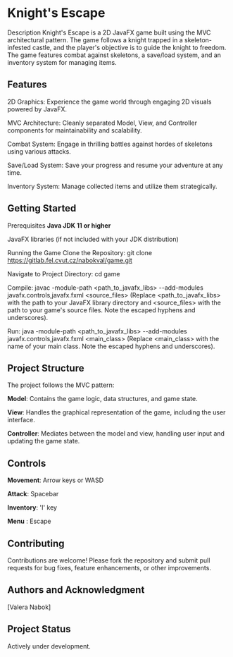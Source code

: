 # Knight's Escape
Description
Knight's Escape is a 2D JavaFX game built using the MVC architectural pattern. The game follows a knight trapped in a skeleton-infested castle, and the player's objective is to guide the knight to freedom. The game features combat against skeletons, a save/load system, and an inventory system for managing items.

## Features
2D Graphics: Experience the game world through engaging 2D visuals powered by JavaFX.

MVC Architecture: Cleanly separated Model, View, and Controller components for maintainability and scalability.

Combat System: Engage in thrilling battles against hordes of skeletons using various attacks.

Save/Load System: Save your progress and resume your adventure at any time.

Inventory System: Manage collected items and utilize them strategically.

## Getting Started
Prerequisites
**Java JDK 11 or higher**

JavaFX libraries (if not included with your JDK distribution)

Running the Game
Clone the Repository: git clone https://gitlab.fel.cvut.cz/nabokval/game.git

Navigate to Project Directory: cd game

Compile: javac \-module\-path <path\_to\_javafx\_libs> \-\-add\-modules javafx.controls,javafx.fxml <source\_files> (Replace <path\_to\_javafx\_libs> with the path to your JavaFX library directory and <source\_files> with the path to your game's source files. Note the escaped hyphens and underscores).

Run: java \-module\-path <path\_to\_javafx\_libs> \-\-add\-modules javafx.controls,javafx.fxml <main\_class> (Replace <main\_class> with the name of your main class. Note the escaped hyphens and underscores).

## Project Structure
The project follows the MVC pattern:

**Model**: Contains the game logic, data structures, and game state.

**View**: Handles the graphical representation of the game, including the user interface.

**Controller**: Mediates between the model and view, handling user input and updating the game state.

## Controls
**Movement**: Arrow keys or WASD

**Attack**: Spacebar

**Inventory**: 'I' key

**Menu** : Escape

## Contributing
Contributions are welcome! Please fork the repository and submit pull requests for bug fixes, feature enhancements, or other improvements.


## Authors and Acknowledgment
[Valera Nabok]

## Project Status
Actively under development.